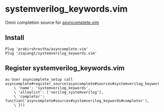# systemverilog_keywords.vim

Omni completion source for [asyncomplete.vim](https://github.com/prabirshrestha/asyncomplete.vim)

## Install

```vim
Plug 'prabirshrestha/asyncomplete.vim'
Plug 'ziqiangt/systemverilog_keywords.vim'
```

## Register systemverilog_keywords.vim

```vim
au User asyncomplete_setup call asyncomplete#register_source(asyncomplete#sources#systemverilog_keywords#get_source_options({
    \ 'name': 'systemverilog_keywords',
    \ 'allowlist': ['verilog_systemverilog'],
    \ 'completor': function('asyncomplete#sources#systemverilog_keywords#completor'),
    \ }))
```
